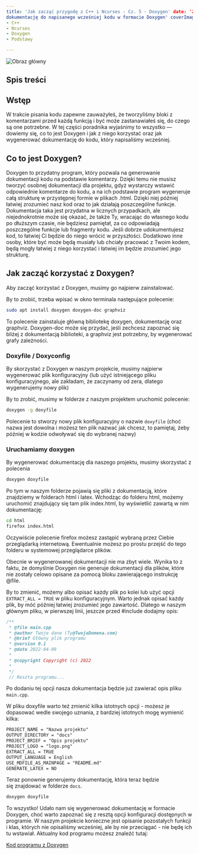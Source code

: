 ```yaml
---
title: 'Jak zacząć przygodę z C++ i Ncurses - Cz. 5 - Doxygen' date: '2022-04-10' excerpt: 'W tej części tworzymy
dokumentację do napisanego wcześniej kodu w formacie Doxygen' coverImage: '/images/posts/CppNcurses5/main.svg' keywords:
- C++
- Ncurses
- Doxygen
- Podstawy

---
```


![Obraz główny](/images/posts/CppNcurses5/main.svg#postMiniImage)

## Spis treści

## Wstęp

W trakcie pisania kodu zapewne zauważyłeś, że tworzyliśmy bloki z komentarzami przed każdą funkcją i być może
zastanawiałeś się, do czego są one potrzebne. W tej części poradnika wyjaśnimy to wszystko — dowiemy się, co to jest
Doxygen i jak z niego korzystać oraz jak wygenerować dokumentację do kodu, który napisaliśmy wcześniej.

## Co to jest Doxygen?

Doxygen to przydatny program, który pozwala na generowanie dokumentacji kodu na podstawie komentarzy. Dzięki temu nie musisz tworzyć osobnej dokumentacji dla projektu, gdyż wystarczy wstawić odpowiednie komentarze do kodu, a na ich podstawie program wygeneruje całą strukturę w przystępnej formie w plikach .html. Dzięki niej
później łatwiej zrozumieć nasz kod oraz to jak działają poszczególne funkcje. Dokumentacja taka jest przydatna w
licznych przypadkach, ale niejednokrotnie może się okazać, że także Ty, wracając do własnego kodu po dłuższym czasie,
nie będziesz pamiętał, za co odpowiadają poszczególne funkcje lub fragmenty kodu. Jeśli dobrze udokumentujesz kod, to
łatwiej Ci będzie do niego wrócić w przyszłości. Dodatkowo inne osoby, które być może będą musiały lub chciały pracować
z Twoim kodem, będą mogły łatwiej z niego korzystać i łatwiej im będzie zrozumieć jego strukturę.

## Jak zacząć korzystać z Doxygen?

Aby zacząć korzystać z Doxygen, musimy go najpierw zainstalować.

By to zrobić, trzeba wpisać w okno terminala następujące polecenie:

```bash
sudo apt install doxygen doxygen-doc graphviz
```

To polecenie zainstaluje główną bibliotekę doxygen, dokumentację oraz graphviz. Doxygen-doc może się przydać, jeśli
zechcesz zapoznać się bliżej z dokumentacją biblioteki, a graphviz jest potrzebny, by wygenerować grafy zależności.

### Doxyfile / Doxyconfig

By skorzystać z Doxygen w naszym projekcie, musimy najpierw wygenerować plik konfiguracyjny (lub użyć istniejącego pliku
konfiguracyjnego, ale zakładam, że zaczynamy od zera, dlatego wygenerujemy nowy plik)

By to zrobić, musimy w folderze z naszym projektem uruchomić polecenie:

```bash
doxygen -g doxyfile
```

Polecenie to stworzy nowy plik konfiguracyjny o nazwie `doxyfile` (choć nazwa jest dowolna i możesz ten plik nazwać jak
chcesz, to pamiętaj, żeby później w kodzie odwoływać się do wybranej nazwy)

### Uruchamiamy doxygen

By wygenerować dokumentację dla naszego projektu, musimy skorzystać z polecenia

```bash
doxygen doxyfile
```

Po tym w naszym folderze pojawią się pliki z dokumentacją, które znajdziemy w folderach html i latex. Wchodząc do
folderu html, możemy uruchomić znajdujący się tam plik index.html, by wyświetlić zawartą w nim dokumentację:

```bash
cd html
firefox index.html
```

Oczywiście polecenie firefox możesz zastąpić wybraną przez Ciebie przeglądarką internetową. Ewentualnie możesz po prostu
przejść do tego folderu w systemowej przeglądarce plików.

Obecnie w wygenerowanej dokumentacji nie ma zbyt wiele. Wynika to z faktu, że domyślnie Doxygen nie generuje dokumentacji dla plików, które nie zostały celowo opisane za pomocą bloku zawierającego instrukcję @file.

By to zmienić, możemy albo opisać każdy plik po kolei lub użyć opcji `EXTRACT_ALL = TRUE` w pliku konfiguracyjnym. Warto jednak opisać każdy plik, by móć później łatwiej zrozumieć jego zawartość. Dlatego w naszym głównym pliku, w pierwszej linii, jeszcze przed #include dodajmy opis:

```cpp
/**
 * @file main.cpp
 * @author Twoje dane (Ty@TwojaDomena.com)
 * @brief Główny plik programu
 * @version 0.1
 * @date 2022-04-09
 * 
 * @copyright Copyright (c) 2022
 * 
 */
 // Reszta programu...
```

Po dodaniu tej opcji nasza dokumentacja będzie już zawierać opis pliku `main.cpp`.

W pliku doxyfile warto też zmienić kilka istotnych opcji - możesz je dopasować wedle swojego uznania, z bardziej istotnych mogę wymienić kilka:

```doxygen
PROJECT_NAME = "Nazwa projektu"
OUTPUT_DIRECTORY = "docs"
PROJECT_BRIEF = "Opis projektu"
PROJECT_LOGO = "logo.png"
EXTRACT_ALL = TRUE
OUTPUT_LANGUAGE = English
USE_MDFILE_AS_MAINPAGE = "README.md"
GENERATE_LATEX = NO
```

Teraz ponownie generujemy dokumentację, która teraz będzie się znajdować w folderze `docs`.

```bash
doxygen doxyfile
```

To wszystko! Udało nam się wygenerować dokumentację w formacie Doxygen, choć warto zapoznać się z resztą opcji konfiguracji dostępnych w programie. W naszym projekcie konieczne jest opisanie pozostałych funkcji i klas, których nie opisaliśmy wcześniej, ale by nie przeciągać - nie będę ich tu wstawiał. Aktualny kod programu możesz znaleźć tutaj:

[Kod programu z Doxygen](https://github.com/Kielx/ncurses-pong/tree/aa62eeaf2a33a8a4c235696ed8107156a31f7cf6)
